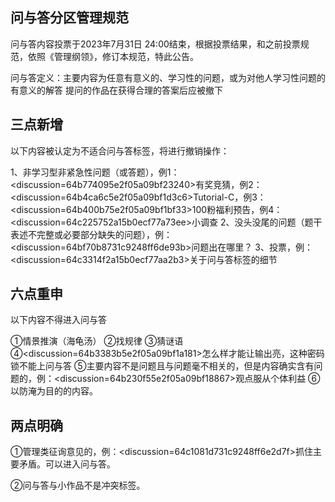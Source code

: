 ## 问与答分区管理规范

问与答内容投票于2023年7月31日 24:00结束，根据投票结果，和之前投票规范，依照《管理纲领》，修订本规范，特此公告。

问与答定义：主要内容为任意有意义的、学习性的问题，或为对他人学习性问题的有意义的解答
提问的作品在获得合理的答案后应被撤下

## 三点新增

以下内容被认定为不适合问与答标签，将进行撤销操作：

1、非学习型非紧急性问题（或答题），例1：<discussion=64b774095e2f05a09bf23240>有奖竞猜</discussion>，例2：<discussion=64b4ca6c5e2f05a09bf1d3c6>Tutorial-C</discussion>，例3：<discussion=64b400b75e2f05a09bf1bf33>100粉福利预告</discussion>，例4：<discussion=64c225752a15b0ecf77a73ee>小调查</discussion>
2、没头没尾的问题（题干表述不完整或必要部分缺失的问题），例：<discussion=64bf70b8731c9248ff6de93b>问题出在哪里？</discussion>
3、投票，例：<discussion=64c3314f2a15b0ecf77aa2b3>关于问与答标签的细节</discussion>

## 六点重申

以下内容不得进入问与答

①情景推演（海龟汤）
②找规律
③猜谜语
④<discussion=64b3383b5e2f05a09bf1a181>怎么样才能让输出亮</discussion>，这种密码锁不能上问与答
⑤主要内容不是问题且与问题毫不相关的，但是内容确实含有问题的，例：<discussion=64b230f55e2f05a09bf18867>观点服从个体利益</discussion>
⑥以防淹为目的的内容。

## 两点明确

①管理类征询意见的，例：<discussion=64c1081d731c9248ff6e2d7f>抓住主要矛盾</discussion>。可以进入问与答。

②问与答与小作品不是冲突标签。